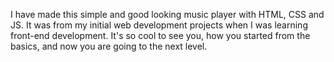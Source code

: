 I have made this simple and good looking music player with HTML, CSS and JS. It was from my initial web development projects when I was learning front-end development. It's so cool to see you, how you started from the basics, and now you are going to the next level.
